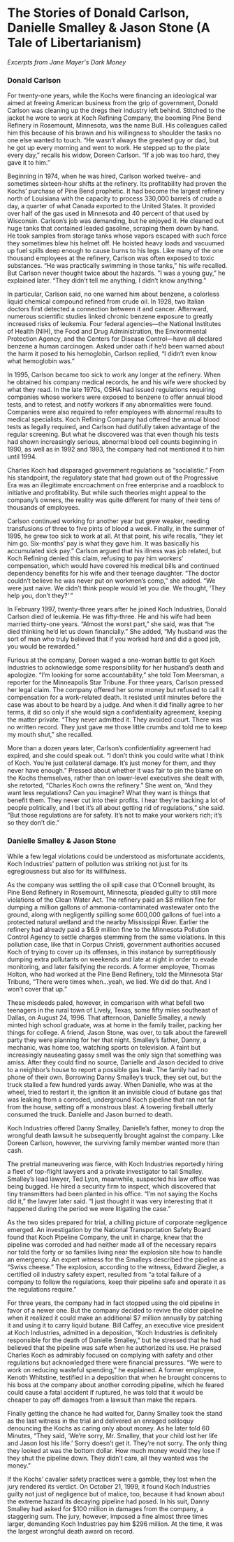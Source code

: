 # The Stories of Donald Carlson, Danielle Smalley & Jason Stone (A Tale of Libertarianism)  
*Excerpts from Jane Mayer's Dark Money*

### Donald Carlson

For twenty-one years, while the Kochs were financing an ideological war aimed at freeing American business from the grip of government, Donald Carlson was cleaning up the dregs their industry left behind. Stitched to the jacket he wore to work at Koch Refining Company, the booming Pine Bend Refinery in Rosemount, Minnesota, was the name Bull. His colleagues called him this because of his brawn and his willingness to shoulder the tasks no one else wanted to touch. “He wasn’t always the greatest guy or dad, but he got up every morning and went to work. He stepped up to the plate every day,” recalls his widow, Doreen Carlson. “If a job was too hard, they gave it to him.”

Beginning in 1974, when he was hired, Carlson worked twelve- and sometimes sixteen-hour shifts at the refinery. Its profitability had proven the Kochs’ purchase of Pine Bend prophetic. It had become the largest refinery north of Louisiana with the capacity to process 330,000 barrels of crude a day, a quarter of what Canada exported to the United States. It provided over half of the gas used in Minnesota and 40 percent of that used by Wisconsin. Carlson’s job was demanding, but he enjoyed it. He cleaned out huge tanks that contained leaded gasoline, scraping them down by hand. He took samples from storage tanks whose vapors escaped with such force they sometimes blew his helmet off. He hoisted heavy loads and vacuumed up fuel spills deep enough to cause burns to his legs. Like many of the one thousand employees at the refinery, Carlson was often exposed to toxic substances. “He was practically swimming in those tanks,” his wife recalled. But Carlson never thought twice about the hazards. “I was a young guy,” he explained later. “They didn’t tell me anything, I didn’t know anything.”

In particular, Carlson said, no one warned him about benzene, a colorless liquid chemical compound refined from crude oil. In 1928, two Italian doctors first detected a connection between it and cancer. Afterward, numerous scientific studies linked chronic benzene exposure to greatly increased risks of leukemia. Four federal agencies—the National Institutes of Health (NIH), the Food and Drug Administration, the Environmental Protection Agency, and the Centers for Disease Control—have all declared benzene a human carcinogen. Asked under oath if he’d been warned about the harm it posed to his hemoglobin, Carlson replied, “I didn’t even know what hemoglobin was.”

In 1995, Carlson became too sick to work any longer at the refinery. When he obtained his company medical records, he and his wife were shocked by what they read. In the late 1970s, OSHA had issued regulations requiring companies whose workers were exposed to benzene to offer annual blood tests, and to retest, and notify workers if any abnormalities were found. Companies were also required to refer employees with abnormal results to medical specialists. Koch Refining Company had offered the annual blood tests as legally required, and Carlson had dutifully taken advantage of the regular screening. But what he discovered was that even though his tests had shown increasingly serious, abnormal blood cell counts beginning in 1990, as well as in 1992 and 1993, the company had not mentioned it to him until 1994.

Charles Koch had disparaged government regulations as “socialistic.” From his standpoint, the regulatory state that had grown out of the Progressive Era was an illegitimate encroachment on free enterprise and a roadblock to initiative and profitability. But while such theories might appeal to the company’s owners, the reality was quite different for many of their tens of thousands of employees.

Carlson continued working for another year but grew weaker, needing transfusions of three to five pints of blood a week. Finally, in the summer of 1995, he grew too sick to work at all. At that point, his wife recalls, “they let him go. Six-months’ pay is what they gave him. It was basically his accumulated sick pay.” Carlson argued that his illness was job related, but Koch Refining denied this claim, refusing to pay him workers’ compensation, which would have covered his medical bills and continued dependency benefits for his wife and their teenage daughter. “The doctor couldn’t believe he was never put on workmen’s comp,” she added. “We were just naive. We didn’t think people would let you die. We thought, ‘They help you, don’t they?’ ”

In February 1997, twenty-three years after he joined Koch Industries, Donald Carlson died of leukemia. He was fifty-three. He and his wife had been married thirty-one years. “Almost the worst part,” she said, was that “he died thinking he’d let us down financially.” She added, “My husband was the sort of man who truly believed that if you worked hard and did a good job, you would be rewarded.”

Furious at the company, Doreen waged a one-woman battle to get Koch Industries to acknowledge some responsibility for her husband’s death and apologize. “I’m looking for some accountability,” she told Tom Meersman, a reporter for the Minneapolis Star Tribune. For three years, Carlson pressed her legal claim. The company offered her some money but refused to call it compensation for a work-related death. It resisted until minutes before the case was about to be heard by a judge. And when it did finally agree to her terms, it did so only if she would sign a confidentiality agreement, keeping the matter private. “They never admitted it. They avoided court. There was no written record. They just gave me those little crumbs and told me to keep my mouth shut,” she recalled.

More than a dozen years later, Carlson’s confidentiality agreement had expired, and she could speak out. “I don’t think you could write what I think of Koch. You’re just collateral damage. It’s just money for them, and they never have enough.” Pressed about whether it was fair to pin the blame on the Kochs themselves, rather than on lower-level executives she dealt with, she retorted, “Charles Koch owns the refinery.” She went on, “And they want less regulations? Can you imagine? What they want is things that benefit them. They never cut into their profits. I hear they’re backing a lot of people politically, and I bet it’s all about getting rid of regulations,” she said. “But those regulations are for safety. It’s not to make your workers rich; it’s so they don’t die.”

### Danielle Smalley & Jason Stone

While a few legal violations could be understood as misfortunate accidents, Koch Industries’ pattern of pollution was striking not just for its egregiousness but also for its willfulness.

As the company was settling the oil spill case that O’Connell brought, its Pine Bend Refinery in Rosemount, Minnesota, pleaded guilty to still more violations of the Clean Water Act. The refinery paid an $8 million fine for dumping a million gallons of ammonia-contaminated wastewater onto the ground, along with negligently spilling some 600,000 gallons of fuel into a protected natural wetland and the nearby Mississippi River. Earlier the refinery had already paid a $6.9 million fine to the Minnesota Pollution Control Agency to settle charges stemming from the same violations. In this pollution case, like that in Corpus Christi, government authorities accused Koch of trying to cover up its offenses, in this instance by surreptitiously dumping extra pollutants on weekends and late at night in order to evade monitoring, and later falsifying the records. A former employee, Thomas Holton, who had worked at the Pine Bend Refinery, told the Minnesota Star Tribune, “There were times when…yeah, we lied. We did do that. And I won’t cover that up.”

These misdeeds paled, however, in comparison with what befell two teenagers in the rural town of Lively, Texas, some fifty miles southeast of Dallas, on August 24, 1996. That afternoon, Danielle Smalley, a newly minted high school graduate, was at home in the family trailer, packing her things for college. A friend, Jason Stone, was over, to talk about the farewell party they were planning for her that night. Smalley’s father, Danny, a mechanic, was home too, watching sports on television. A faint but increasingly nauseating gassy smell was the only sign that something was amiss. After they could find no source, Danielle and Jason decided to drive to a neighbor’s house to report a possible gas leak. The family had no phone of their own. Borrowing Danny Smalley’s truck, they set out, but the truck stalled a few hundred yards away. When Danielle, who was at the wheel, tried to restart it, the ignition lit an invisible cloud of butane gas that was leaking from a corroded, underground Koch pipeline that ran not far from the house, setting off a monstrous blast. A towering fireball utterly consumed the truck. Danielle and Jason burned to death.

Koch Industries offered Danny Smalley, Danielle’s father, money to drop the wrongful death lawsuit he subsequently brought against the company. Like Doreen Carlson, however, the surviving family member wanted more than cash.

The pretrial maneuvering was fierce, with Koch Industries reportedly hiring a fleet of top-flight lawyers and a private investigator to tail Smalley. Smalley’s lead lawyer, Ted Lyon, meanwhile, suspected his law office was being bugged. He hired a security firm to inspect, which discovered that tiny transmitters had been planted in his office. “I’m not saying the Kochs did it,” the lawyer later said. “I just thought it was very interesting that it happened during the period we were litigating the case.”

As the two sides prepared for trial, a chilling picture of corporate negligence emerged. An investigation by the National Transportation Safety Board found that Koch Pipeline Company, the unit in charge, knew that the pipeline was corroded and had neither made all of the necessary repairs nor told the forty or so families living near the explosion site how to handle an emergency. An expert witness for the Smalleys described the pipeline as “Swiss cheese.” The explosion, according to the witness, Edward Ziegler, a certified oil industry safety expert, resulted from “a total failure of a company to follow the regulations, keep their pipeline safe and operate it as the regulations require.”

For three years, the company had in fact stopped using the old pipeline in favor of a newer one. But the company decided to revive the older pipeline when it realized it could make an additional $7 million annually by patching it and using it to carry liquid butane. Bill Caffey, an executive vice president at Koch Industries, admitted in a deposition, “Koch Industries is definitely responsible for the death of Danielle Smalley,” but he stressed that he had believed that the pipeline was safe when he authorized its use. He praised Charles Koch as admirably focused on complying with safety and other regulations but acknowledged there were financial pressures. “We were to work on reducing wasteful spending,” he explained. A former employee, Kenoth Whitstine, testified in a deposition that when he brought concerns to his boss at the company about another corroding pipeline, which he feared could cause a fatal accident if ruptured, he was told that it would be cheaper to pay off damages from a lawsuit than make the repairs.

Finally getting the chance he had waited for, Danny Smalley took the stand as the last witness in the trial and delivered an enraged soliloquy denouncing the Kochs as caring only about money. As he later told 60 Minutes, “They said, ‘We’re sorry, Mr. Smalley, that your child lost her life and Jason lost his life.’ Sorry doesn’t get it. They’re not sorry. The only thing they looked at was the bottom dollar. How much money would they lose if they shut the pipeline down. They didn’t care, all they wanted was the money.”

If the Kochs’ cavalier safety practices were a gamble, they lost when the jury rendered its verdict. On October 21, 1999, it found Koch Industries guilty not just of negligence but of malice, too, because it had known about the extreme hazard its decaying pipeline had posed. In his suit, Danny Smalley had asked for $100 million in damages from the company, a staggering sum. The jury, however, imposed a fine almost three times larger, demanding Koch Industries pay him $296 million. At the time, it was the largest wrongful death award on record.

